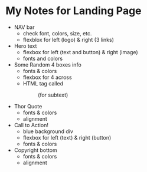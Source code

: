 # My Notes for Landing Page

- NAV bar
  - check font, colors, size, etc.
  - flexblox for left (logo) & right (3 links)
- Hero text
  - flexbox for left (text and button) & right (image)
  - fonts and colors
- Some Random 4 boxes info
  - fonts & colors
  - flexbox for 4 across
  - HTML tag called <figure> (for subtext)
- Thor Quote
  - fonts & colors
  - alignment
- Call to Action!
  - blue background div
  - flexbox for left (text) & right (button)
  - fonts & colors
- Copyright bottom
  - fonts & colors
  - alignment
